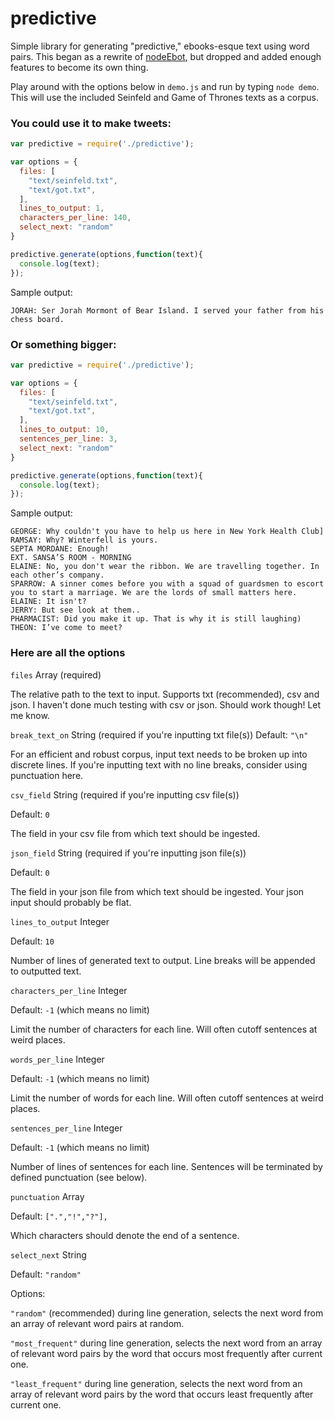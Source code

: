 # predictive
Simple library for generating "predictive," ebooks-esque text using word pairs. This began as a rewrite of [nodeEbot](https://github.com/daveschumaker/nodeEbot), but dropped and added enough features to become its own thing.

Play around with the options below in `demo.js` and run by typing `node demo`. This will use the included Seinfeld and Game of Thrones texts as a corpus.

### You could use it to make tweets:

```js
var predictive = require('./predictive');

var options = {
  files: [
    "text/seinfeld.txt",
    "text/got.txt",
  ],
  lines_to_output: 1,
  characters_per_line: 140,
  select_next: "random"
}

predictive.generate(options,function(text){
  console.log(text);
});
```

Sample output:
```
JORAH: Ser Jorah Mormont of Bear Island. I served your father from his chess board.
```

### Or something bigger:

```js
var predictive = require('./predictive');

var options = {
  files: [
    "text/seinfeld.txt",
    "text/got.txt",
  ],
  lines_to_output: 10,
  sentences_per_line: 3,
  select_next: "random"
}

predictive.generate(options,function(text){
  console.log(text);
});
```

Sample output:

```
GEORGE: Why couldn't you have to help us here in New York Health Club]
RAMSAY: Why? Winterfell is yours.
SEPTA MORDANE: Enough!
EXT. SANSA’S ROOM - MORNING
ELAINE: No, you don't wear the ribbon. We are travelling together. In each other’s company.
SPARROW: A sinner comes before you with a squad of guardsmen to escort you to start a marriage. We are the lords of small matters here.
ELAINE: It isn't?
JERRY: But see look at them..
PHARMACIST: Did you make it up. That is why it is still laughing)
THEON: I’ve come to meet?
```

### Here are all the options

`files` Array (required)

The relative path to the text to input. Supports txt (recommended), csv and json. I haven't done much testing with csv or json. Should work though! Let me know.

`break_text_on` String (required if you're inputting txt file(s))
Default: `"\n"`

For an efficient and robust corpus, input text needs to be broken up into discrete lines. If you're inputting text with no line breaks, consider using punctuation here.

`csv_field` String (required if you're inputting csv file(s))

Default: `0`

The field in your csv file from which text should be ingested.

`json_field` String (required if you're inputting json file(s))

Default: `0`

The field in your json file from which text should be ingested. Your json input should probably be flat. 

`lines_to_output` Integer

Default: `10`

Number of lines of generated text to output. Line breaks will be appended to outputted text.

`characters_per_line` Integer

Default: `-1` (which means no limit)

Limit the number of characters for each line. Will often cutoff sentences at weird places.

`words_per_line`  Integer

Default: `-1` (which means no limit)

Limit the number of words for each line. Will often cutoff sentences at weird places.

`sentences_per_line`  Integer

Default: `-1` (which means no limit)

Number of lines of sentences for each line. Sentences will be terminated by defined punctuation (see below).

`punctuation` Array

Default: `[".","!","?"],`

Which characters should denote the end of a sentence.

`select_next` String

Default: `"random"`

Options:

`"random"` (recommended) during line generation, selects the next word from an array of relevant word pairs at random.

`"most_frequent"` during line generation, selects the next word from an array of relevant word pairs by the word that occurs most frequently after current one.

`"least_frequent"` during line generation, selects the next word from an array of relevant word pairs by the word that occurs least frequently after current one.
